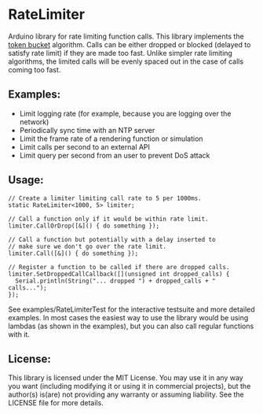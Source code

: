 # RateLimiter
Arduino library for rate limiting function calls. This library implements the [token bucket](https://en.wikipedia.org/wiki/Token_bucket) algorithm.
Calls can be either dropped or blocked (delayed to satisfy rate limit) if they are made too fast.
Unlike simpler rate limiting algorithms, the limited calls will be evenly spaced out in the case of calls coming too fast. 

## Examples:
* Limit logging rate (for example, because you are logging over the network)
* Periodically sync time with an NTP server
* Limit the frame rate of a rendering function or simulation
* Limit calls per second to an external API
* Limit query per second from an user to prevent DoS attack

## Usage:
    // Create a limiter limiting call rate to 5 per 1000ms.
    static RateLimiter<1000, 5> limiter;

    // Call a function only if it would be within rate limit.
    limiter.CallOrDrop([&]() { do something });

    // Call a function but potentially with a delay inserted to
    // make sure we don't go over the rate limit.
    limiter.Call([&]() { do something });

    // Register a function to be called if there are dropped calls.
    limiter.SetDroppedCallCallback([](unsigned int dropped_calls) {
      Serial.println(String("... dropped ") + dropped_calls + " calls...");
    });
See examples/RateLimiterTest for the interactive testsuite and more detailed examples. In most cases
the easiest way to use the library would be using lambdas (as shown in the examples), but you can
also call regular functions with it.

## License:
This library is licensed under the MIT License. You may use it in any way you want (including
modifying it or using it in commercial projects), but the author(s) is(are) not providing any warranty
or assuming liability. See the LICENSE file for more details.
